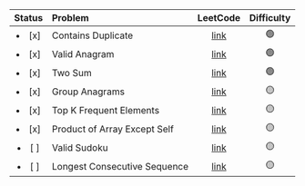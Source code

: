 |    Status     | Problem                      |                              LeetCode                              |   Difficulty    |
| :-----------: | :--------------------------- | :----------------------------------------------------------------: | :-------------: |
| <li>[x] </li> | Contains Duplicate           |      [link](https://leetcode.com/problems/contains-duplicate)      | :green_circle:  |
| <li>[x] </li> | Valid Anagram                |        [link](https://leetcode.com/problems/valid-anagram)         | :green_circle:  |
| <li>[x] </li> | Two Sum                      |           [link](https://leetcode.com/problems/two-sum)            | :green_circle:  |
| <li>[x] </li> | Group Anagrams               |        [link](https://leetcode.com/problems/group-anagrams)        | :yellow_circle: |
| <li>[x] </li> | Top K Frequent Elements      |   [link](https://leetcode.com/problems/top-k-frequent-elements)    | :yellow_circle: |
| <li>[x] </li> | Product of Array Except Self | [link](https://leetcode.com/problems/product-of-array-except-self) | :yellow_circle: |
| <li>[ ] </li> | Valid Sudoku                 |         [link](https://leetcode.com/problems/valid-sudoku)         | :yellow_circle: |
| <li>[ ] </li> | Longest Consecutive Sequence | [link](https://leetcode.com/problems/longest-consecutive-sequence) | :yellow_circle: |
